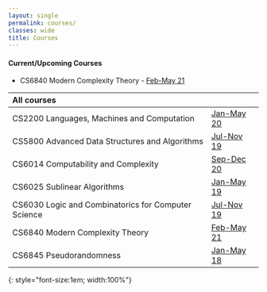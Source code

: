 ```yaml
---
layout: single
permalink: courses/
classes: wide
title: Courses
---
```


#### Current/Upcoming Courses
- CS6840 Modern Complexity Theory - [Feb-May 21](6840/21/)

| All courses | |
|:-------|:---|
| CS2200 Languages, Machines and Computation | [Jan-May 20](2200/20/) |
| CS5800 Advanced Data Structures and Algorithms | [Jul-Nov 19](5800/19/) |
| CS6014 Computability and Complexity | [Sep-Dec 20](6014/20/) |
| CS6025 Sublinear Algorithms | [Jan-May 19](6025/19/) |
| CS6030 Logic and Combinatorics for Computer Science | [Jul-Nov 19](6030/19/) |
| CS6840 Modern Complexity Theory | [Feb-May 21](6840/21/) |
| CS6845 Pseudorandomness | [Jan-May 18](6845/18/) |
{: style="font-size:1em; width:100%"}
